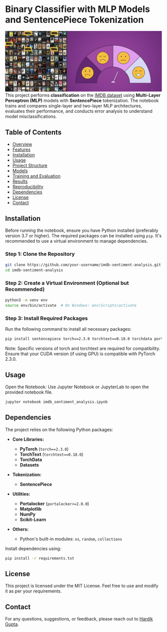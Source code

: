 # Binary Classifier with MLP Models and SentencePiece Tokenization

![Description](cover.png)
This project performs **classification** on the [IMDB dataset](https://huggingface.co/datasets/imdb) using **Multi-Layer Perceptron (MLP)** models with **SentencePiece** tokenization. The notebook trains and compares single-layer and two-layer MLP architectures, evaluates their performance, and conducts error analysis to understand model misclassifications.

## Table of Contents

- [Overview](#overview)
- [Features](#features)
- [Installation](#installation)
- [Usage](#usage)
- [Project Structure](#project-structure)
- [Models](#models)
- [Training and Evaluation](#training-and-evaluation)
- [Results](#results)
- [Reproducibility](#reproducibility)
- [Dependencies](#dependencies)
- [License](#license)
- [Contact](#contact)

## Installation

Before running the notebook, ensure you have Python installed (preferably version 3.7 or higher). The required packages can be installed using `pip`. It's recommended to use a virtual environment to manage dependencies.

### Step 1: Clone the Repository

```bash
git clone https://github.com/your-username/imdb-sentiment-analysis.git
cd imdb-sentiment-analysis
```

### Step 2: Create a Virtual Environment (Optional but Recommended)

```bash
python3 -m venv env
source env/bin/activate  # On Windows: env\Scripts\activate
```

### Step 3: Install Required Packages
Run the following command to install all necessary packages:

```bash
pip install sentencepiece torch==2.3.0 torchtext==0.18.0 torchdata portalocker>=2.0.0 datasets matplotlib scikit-learn
```

Note: Specific versions of torch and torchtext are required for compatibility. Ensure that your CUDA version (if using GPU) is compatible with PyTorch 2.3.0.

## Usage
Open the Notebook: Use Jupyter Notebook or JupyterLab to open the provided notebook file.

```bash
jupyter notebook imdb_sentiment_analysis.ipynb
```

## Dependencies
The project relies on the following Python packages:
- **Core Libraries:**
  - **PyTorch** (`torch==2.3.0`)
  - **TorchText** (`torchtext==0.18.0`)
  - **TorchData**
  - **Datasets**

- **Tokenization:**
  - **SentencePiece**

- **Utilities:**
  - **Portalocker** (`portalocker>=2.0.0`)
  - **Matplotlib**
  - **NumPy**
  - **Scikit-Learn**

- **Others:**
  - Python's built-in modules: `os`, `random`, `collections`

Install dependencies using:
```bash
pip install -r requirements.txt
```

## License
This project is licensed under the MIT License. Feel free to use and modify it as per your requirements.

## Contact 
For any questions, suggestions, or feedback, please reach out to [Hardik Gupta](mailto:hardikgupta1999@gmail.com).